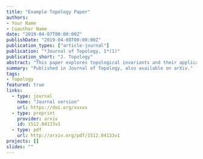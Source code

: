 ```yaml
---
title: "Example Topology Paper"
authors:
- Your Name
- Coauthor Name
date: "2019-04-07T00:00:00Z"
publishDate: "2019-04-08T00:00:00Z"
publication_types: ["article-journal"]
publication: "*Journal of Topology, 1*(1)"
publication_short: "J. Topology"
abstract: "This paper explores topological invariants and their applications in low-dimensional topology."
summary: "Published in Journal of Topology, also available on arXiv."
tags:
- Topology
featured: true
links:
  - type: journal
    name: "Journal version"
    url: https://doi.org/xxxxx
  - type: preprint
    provider: arxiv
    id: 1512.04133v1
  - type: pdf
    url: http://arxiv.org/pdf/1512.04133v1
projects: []
slides: ""
---
```

